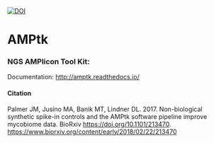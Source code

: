[![DOI](https://zenodo.org/badge/39147824.svg)](https://zenodo.org/badge/latestdoi/39147824)
# AMPtk
### NGS AMPlicon Tool Kit:

Documentation: http://amptk.readthedocs.io/

#### Citation

Palmer JM, Jusino MA, Banik MT, Lindner DL. 2017. Non-biological synthetic spike-in controls and the AMPtk software pipeline improve mycobiome data. BioRxiv https://doi.org/10.1101/213470.
https://www.biorxiv.org/content/early/2018/02/22/213470
